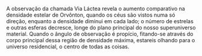 ﻿A observação da chamada Via Láctea revela o aumento comparativo na densidade estelar de Orvônton, quando os céus são vistos numa só direção, enquanto a densidade diminui em cada lado; o número de estrelas e outras esferas decresce, longe do plano principal do nosso superuniverso material. Quando o ângulo de observação é propício, fitando-se através do corpo principal dessa região de densidade máxima, estareis olhando para o universo residencial, o centro de todas as coisas.
